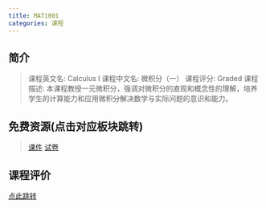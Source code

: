 ```yaml
---
title: MAT1001
categories: 课程
---
```


## 简介

> 课程英文名: Calculus I
> 课程中文名: 微积分（一）
> 课程评分: Graded
> 课程描述: 本课程教授一元微积分，强调对微积分的直观和概念性的理解，培养学生的计算能力和应用微积分解决数学与实际问题的意识和能力。

## 免费资源(点击对应板块跳转)

> [课件](https://github.com/dsanying/CUHKSZ_course/tree/main/MAT1001/Courseware)
> [试卷](https://github.com/dsanying/CUHKSZ_course/tree/main/MAT1001/Exam)

## 课程评价

[点此跳转](https://dsanying.github.io/cuhksz/course-evaluation/)
